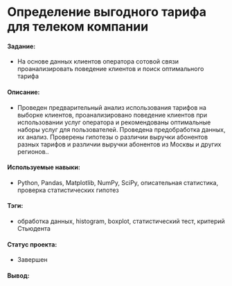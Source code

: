 # Определение выгодного тарифа для телеком компании

#### Задание: 
- На основе данных клиентов оператора сотовой связи проанализировать поведение клиентов и поиск оптимального тарифа

#### Описание:
- Проведен предварительный анализ использования тарифов на выборке клиентов,
проанализировано поведение клиентов при использовании услуг оператора и
рекомендованы оптимальные наборы услуг для пользователей. Проведена предобработка
данных, их анализ. Проверены гипотезы о различии выручки абонентов разных тарифов и
различии выручки абонентов из Москвы и других регионов..

#### Используемые навыки:
- Python, Pandas, Matplotlib, NumPy, SciPy, описательная статистика, проверка статистических гипотез

#### Тэги:
- обработка данных, histogram, boxplot, статистический тест,
критерий Стьюдента

#### Статус проекта: 
- Завершен 

#### Вывод: 
